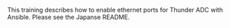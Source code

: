 This training describes how to enable ethernet ports for Thunder ADC with Ansible. Please see the Japanse README.
